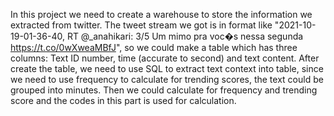 In this project we need to create a warehouse to store the information we extracted from twitter. 
The tweet stream we got is in format like "2021-10-19-01-36-40, RT @_anahikari: 3/5 Um mimo pra voc�s nessa segunda https://t.co/0wXweaMBfJ", so we could make a table which has three columns: Text ID number, time (accurate to second) and text content.
After create the table, we need to use SQL to extract text context into table, since we need to use frequency to calculate for trending scores, the text could be grouped into minutes. 
Then we could calculate for frequency and trending score and the codes in this part is used for calculation.
